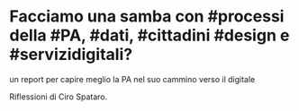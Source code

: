 # Facciamo una samba con #processi della #PA, #dati, #cittadini #design e #servizidigitali?
un report per capire meglio la PA nel suo cammino verso il digitale

Riflessioni di Ciro Spataro.
